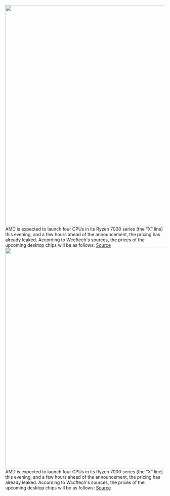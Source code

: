 <img src='https://cdn.vox-cdn.com/thumbor/Ne7mdV_f1IxfEPnDiRqfXM05ako=/0x0:2011x1341/1200x800/filters:focal(696x652:1016x972)/cdn.vox-cdn.com/uploads/chorus_image/image/71297613/akrales_211005_4788_0034.0.jpg' width='700px' /><br/>
AMD is expected to launch four CPUs in its Ryzen 7000 series (the “X” line) this evening, and a few hours ahead of the announcement, the pricing has already leaked. According to Wccftech's sources, the prices of the upcoming desktop chips will be as follows:
<a href='https://www.theverge.com/2022/8/29/23326836/amd-ryzen-7000-series-desktop-cpus-pricing-leak'> Source <a/><img src='https://cdn.vox-cdn.com/thumbor/Ne7mdV_f1IxfEPnDiRqfXM05ako=/0x0:2011x1341/1200x800/filters:focal(696x652:1016x972)/cdn.vox-cdn.com/uploads/chorus_image/image/71297613/akrales_211005_4788_0034.0.jpg' width='700px' /><br/>
AMD is expected to launch four CPUs in its Ryzen 7000 series (the “X” line) this evening, and a few hours ahead of the announcement, the pricing has already leaked. According to Wccftech's sources, the prices of the upcoming desktop chips will be as follows:
<a href='https://www.theverge.com/2022/8/29/23326836/amd-ryzen-7000-series-desktop-cpus-pricing-leak'> Source <a/>